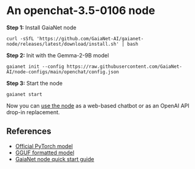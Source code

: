 # An openchat-3.5-0106 node

**Step 1:** Install GaiaNet node

```
curl -sSfL 'https://github.com/GaiaNet-AI/gaianet-node/releases/latest/download/install.sh' | bash
```

**Step 2:** Init with the Gemma-2-9B model

```
gaianet init --config https://raw.githubusercontent.com/GaiaNet-AI/node-configs/main/openchat/config.json
```


**Step 3:** Start the node

```
gaianet start
```

Now you can [use the node](https://docs.gaianet.ai/user-guide/mynode) as a web-based chatbot or as an OpenAI API drop-in replacement.

## References

* [Official PyTorch model](https://huggingface.co/openchat/openchat-3.5-0106)
* [GGUF formatted model](https://huggingface.co/second-state/OpenChat-3.5-0106-GGUF)
* [GaiaNet node quick start guide](https://docs.gaianet.ai/node-guide/quick-start)
